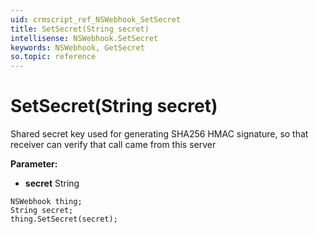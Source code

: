 ```yaml
---
uid: crmscript_ref_NSWebhook_SetSecret
title: SetSecret(String secret)
intellisense: NSWebhook.SetSecret
keywords: NSWebhook, GetSecret
so.topic: reference
---
```


# SetSecret(String secret)

Shared secret key used for generating SHA256 HMAC signature, so that receiver can verify that call came from this server

**Parameter:** 
* **secret** String

```crmscript
NSWebhook thing;
String secret;
thing.SetSecret(secret);
```

